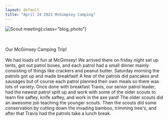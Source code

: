 ```yaml
---
layout: default
title: "April 14 2021 McGimpsey Camping"
---
```

![Scout meeting](https://cbc-scouts-226.s3.amazonaws.com/mcgimsey.jpg){:class="blog_photo"} <br><br><br>
<!--more-->

Our McGimsey Camping Trip! <br><br>
We had loads of fun at McGimsey! We arrived there on friday night set up tents, got out patrol boxes, and each patrol had a small dinner mainly consisting of things like crackers and peanut butter. Saturday morning the patrols got up and made breakfast! A few of the patrols did pancakes and sausages but of course each patrol planned their own meals so there was lots of variety. Once done with breakfast Travis, our senior patrol leader, had the newest patrol split up and work with some of the older scouts to learn fire saftey, knife saftey, and work in the axe yard! The older scouts did an awesome job teaching the younger scouts. Then the scouts did some conservation by cutting down the invading bamboo, trimming tree's, and after that Travis had the patrols take a lunch break. 
